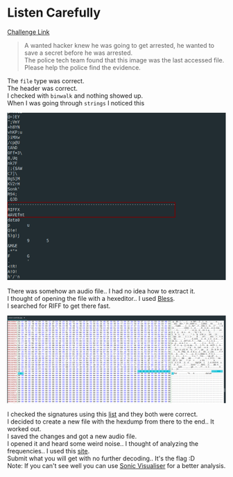 **Listen Carefully**
===================  
[Challenge Link](https://s3-eu-west-1.amazonaws.com/hubchallenges/Forensics/Listen+carefully.jpg)  

> A wanted hacker knew he was going to get arrested, he wanted to save a secret before he was arrested.  
> The police tech team found that this image was the last accessed file.  
> Please help the police find the evidence.

The `file` type was correct.  
The header was correct.  
I checked with `binwalk` and nothing showed up.  
When I was going through `strings` I noticed this

![](images/listen1.png)  

There was somehow an audio file.. I had no idea how to extract it.  
I thought of opening the file with a hexeditor.. I used [Bless](https://github.com/bwrsandman/Bless).  
I searched for RIFF to get there fast.  

![](images/listen2.png)  

I checked the signatures using this [list](https://en.wikipedia.org/wiki/List_of_file_signatures) and they both were correct.  
I decided to create a new file with the hexdump from there to the end.. It worked out.  
I saved the changes and got a new audio file.  
I opened it and heard some weird noise.. I thought of analyzing the frequencies.. I used this [site](https://academo.org/demos/spectrum-analyzer/).  
Submit what you will get with no further decoding.. It's the flag :D  
Note: If you can't see well you can use [Sonic Visualiser](https://sonicvisualiser.org/) for a better analysis.
